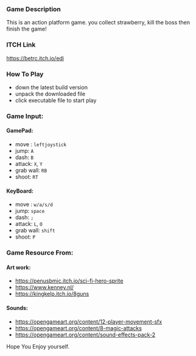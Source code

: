 ### Game Description
This is an action platform game. you collect strawberry, kill the boss then finish the game!

### ITCH Link
https://betrc.itch.io/edi

### How To Play
- down the latest build version
- unpack the downloaded file
- click executable file to start play
### Game Input: 

#### GamePad: 
  - move : `leftjoystick`
  - jump: `A`
  - dash: `B`
  - attack: `X`, `Y`
  - grab wall: `RB`
  - shoot: `RT`
#### KeyBoard: 
  - move : `w/a/s/d`
  - jump: `space`
  - dash: `;`
  - attack: `L`, `O`
  - grab wall: `shift`
  - shoot: `P`

### Game Resource From:
#### Art work:
- https://penusbmic.itch.io/sci-fi-hero-sprite
- https://www.kenney.nl/
- https://kingkelp.itch.io/8guns

#### Sounds:
- https://opengameart.org/content/12-player-movement-sfx
- https://opengameart.org/content/8-magic-attacks
- https://opengameart.org/content/sound-effects-pack-2

Hope You Enjoy yourself.
